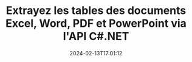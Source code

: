 ---
############################# Static ############################
layout: "auto-gen-parser"
date: 2024-02-13T17:01:12
draft: false
otherformats: dotm dotx epub html mht mhtml odp ods odt one otp ott pdf pps ppsx ppt

############################# Head ############################
head_title: "Extrayez les tables de PDF, DOCX, PPTX, XLSX, EPUB et plus via l'API C#.NET"
head_description: "GroupDocs.Parser .NET L'API permet aux programmeurs d'extraire des tables de PDF, DOC, DOCX, PPT, PPTX, EML, MSG, XLS, XLSX, CSV , ODT, RTF et de nombreux autres types de documents dans les applications .NET."

############################# Header ############################
title: "Extrayez les tables des documents Excel, Word, PDF et PowerPoint via l'API C#.NET"
description: "GroupDocs.Parser .NET L'API permet aux programmeurs d'extraire des tables de PDF, DOC, DOCX, PPT, PPTX, EML, MSG, XLS, XLSX, CSV , ODT, RTF & EPUB documents ou pages."
bg_image: "https://cms.admin.containerize.com/templates/aspose/App_Themes/V3/images/bg/header1.png"
bg_overlay: false
button:
    enable: true
    icon: "fas fa-arrow-down"
    label: "Télécharger la version d'essai gratuite"
    link: "https://downloads.groupdocs.com/parser/net"

############################# SubMenu ############################
submenu:
    enable: true

    left:
        img_alt: "GroupDocs.Parser for .NET"
        image: "https://cms.admin.containerize.com/templates/groupdocs/images/product-logos/90x90-noborder/groupdocs-parser-net.png"
        product: "GroupDocs.Parser"
        platform: ".NET"

    middle:
        button:

            # button loop
            - link: "https://apireference.groupdocs.com/parser/net"
              text: "Référence API"

            # button loop
            - link: "https://github.com/groupdocs-parser"
              text: "Exemples de codes"

            # button loop
            - link: "https://products.groupdocs.app/parser/family"
              text: "Démos en direct"

            # button loop
            - link: "https://purchase.groupdocs.com/pricing/parser/net"
              text: "Tarification"

    right:
        link_download: "https://downloads.groupdocs.com/parser"
        link_learn: "https://docs.groupdocs.com/parser/net"
        link_buy: "https://purchase.groupdocs.com"

############################# About ############################
about:
    enable: true
    title: "Comment extraire des tables de fichiers DOT via l'API .NET ?"
    content: |
        Le tableau est la collection de cellules disposées en lignes et en colonnes. Les tableaux jouent un rôle très important dans le stockage et l'organisation de données détaillées ou compliquées permettant aux utilisateurs de les lire et de les visualiser facilement. Les tableaux peuvent être utilisés de plusieurs manières, telles que la création de listes, la comparaison d'informations, l'alignement de données, le regroupement d'informations, la mise en évidence de tendances ou de modèles dans les données, etc. GroupDocs.Parser for .NET est une API useufly qui permet aux programmeurs de logiciels de développer une solution pour extraire des tableaux, du texte et des images à partir de divers types de formats de documents pris en charge, tels que PDF, e-mails, livres électroniques, Word (DOC, { 318}), PowerPoint (PPT, PPTX), Excel (XLS, XLSX), e-mails (EML, MSG) et bien d'autres. L'API .NET a inclus plusieurs fonctionnalités importantes pour travailler avec des tableaux, telles que l'extraction de tous les tableaux d'un document, l'extraction d'un tableau d'une page particulière, l'obtention de données de cellule de tableau, l'obtention du nombre total de lignes et de colonnes d'un tableau, la hauteur de ligne, imprimer les données d'une table et peut-être plus.
        
        

############################# Steps ############################
steps:
    enable: true
    title_left: "Extraire les tables de DOT dans .NET"
    content_left: |
        [GroupDocs.Parser for .NET](/fr/parser/net/) permet aux développeurs C# d'extraire facilement des tables d'un fichier DOT en mettant en œuvre quelques étapes simples.
        
        * Instanciez l'objet [Parser](https://reference.groupdocs.com/net/parser/groupdocs.parser/parser) pour le document initial ;
        * Vérifiez si le document prend en charge l'extraction de table ;
        * Instanciez [PageTableAreaOptions](https://reference.groupdocs.com/parser/net/groupdocs.parser.options/pagetableareaoptions/) et [TemplateTableLayout](https://reference.groupdocs.com/parser/net/groupdocs.parser .templates/templatetablelayout/) classes pour définir la disposition des tableaux
        * Appelez la méthode [GetTables](https://reference.groupdocs.com/parser/net/groupdocs.parser/parser/methods/gettables) et obtenez la collection de [PageTableArea](https://reference.groupdocs.com/parser/net/groupdocs.parser.data/pagetablearea) objets ;

    title_right: "En savoir plus sur l'extraction des tables"
    content_right: |
        * <a href="https://docs.groupdocs.com/parser/net/extract-tables-from-document/">Comment extraire des tableaux d'un document</a>
        * <a href="https://docs.groupdocs.com/parser/net/extract-tables-from-document-page/">Comment extraire des tableaux d'une page de document</a>
 
    code: |
     {{% parser/additional-styles %}}
     {{< parser/code-parser title="Comment extraire des tables du fichier DOT à l'aide de l'exemple de code C#">}}

        ```csharp    
        // Extraire les tables du fichier DOT à l'aide de l'API GroupDocs.Parser
        // Créer une instance de la classe Parser
        using (Parser parser = new Parser(filePath)) {
            // Vérifiez si le document prend en charge l'extraction de table
            if (!parser.Features.Tables) {
                Console.WriteLine("Le document ne prend pas en charge l'extraction de tableaux.");
                return;
            }
            // Créer la disposition des tableaux
            TemplateTableLayout layout = new TemplateTableLayout(
                new double[] { 50, 95, 275, 415, 485, 545 },
                new double[] { 325, 340, 365, 395 });
            // Créer les options d'extraction de table
            PageTableAreaOptions options = new PageTableAreaOptions(layout);
            // Extraire les tableaux du document.
            IEnumerable<PageTableArea> tables = parser.GetTables(options);
            // Itérer sur les tables
            foreach (PageTableArea t in tables) {
                // Itérer sur les lignes
                for (int row = 0; row < t.RowCount; row++) {
                    // Itérer sur les colonnes
                    for (int column = 0; column < t.ColumnCount; column++) {
                        // Obtenir la cellule du tableau
                        PageTableAreaCell cell = t[row, column];
                        if (cell != null) {
                            // Imprimer le texte de la cellule du tableau
                            Console.Write(cell.Text);
                            Console.Write(" | ");
                        }
                    }
                    Console.WriteLine();
                }
                Console.WriteLine();
            }
        }
        ```
     {{< /parser/code-parser >}}

############################# More ############################
more:
    enable: true
    title_left: "Configuration requise"
    content_left: |
        GroupDocs.Parser for .NET Les API sont prises en charge sur toutes les principales plates-formes et systèmes d'exploitation. Avant d'exécuter le code ci-dessous, assurez-vous que les prérequis suivants sont installés sur votre système.
        
        * Systèmes d'exploitation : Microsoft Windows, Linux, MacOS
        * Environnements de développement : Microsoft Visual Studio, Xamarin, MonoDevelop
        * Cadres
        * Téléchargez la dernière version de GroupDocs.Parser for .NET depuis [Nuget](https://www.nuget.org/packages/groupdocs.parser)

    title_right: "Pourquoi utiliser GroupDocs.Parser for .NET"
    content_right: |
        * Prise en charge de l'extraction de texte brut à partir de tous les documents pris en charge    
        * Analyse de documents via des modèles définis par l'utilisateur    
        * Prise en charge complète de l'extraction de texte structuré    
        * Recherche de texte par mot-clé ainsi que par expression régulière    
        * Extraire du texte formaté, des métadonnées, des images, des conteneurs et des pièces jointes    
        * Extraire la table des matières pour certains formats de document pris en charge    
        * Analyser les données de formulaire de PDF documents    
        * Extraire les hyperliens du document   

############################# About Formats ############################
about_formats:
    enable: true

############################# More Formats ############################
more_formats:
    enable: true
    title: "Extraire des tableaux d'autres formats de document"
    content: |
        .NET API d'analyse de documents et d'analyse de table pour les formats de fichiers et les images. Extrayez les données pour certains des formats de fichiers populaires comme indiqué ci-dessous.

############################# Back to top ###############################
back_to_top:
    enable: true
---